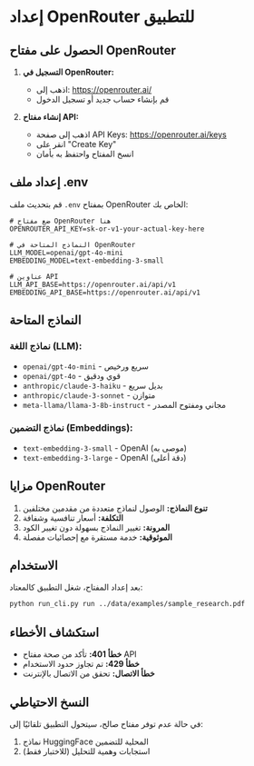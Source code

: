 # إعداد OpenRouter للتطبيق

## الحصول على مفتاح OpenRouter

1. **التسجيل في OpenRouter:**
   - اذهب إلى: https://openrouter.ai/
   - قم بإنشاء حساب جديد أو تسجيل الدخول

2. **إنشاء مفتاح API:**
   - اذهب إلى صفحة API Keys: https://openrouter.ai/keys
   - انقر على "Create Key"
   - انسخ المفتاح واحتفظ به بأمان

## إعداد ملف .env

قم بتحديث ملف `.env` بمفتاح OpenRouter الخاص بك:

```properties
# ضع مفتاح OpenRouter هنا
OPENROUTER_API_KEY=sk-or-v1-your-actual-key-here

# النماذج المتاحة في OpenRouter
LLM_MODEL=openai/gpt-4o-mini
EMBEDDING_MODEL=text-embedding-3-small

# عناوين API
LLM_API_BASE=https://openrouter.ai/api/v1
EMBEDDING_API_BASE=https://openrouter.ai/api/v1
```

## النماذج المتاحة

### نماذج اللغة (LLM):
- `openai/gpt-4o-mini` - سريع ورخيص
- `openai/gpt-4o` - قوي ودقيق
- `anthropic/claude-3-haiku` - بديل سريع
- `anthropic/claude-3-sonnet` - متوازن
- `meta-llama/llama-3-8b-instruct` - مجاني ومفتوح المصدر

### نماذج التضمين (Embeddings):
- `text-embedding-3-small` - OpenAI (موصى به)
- `text-embedding-3-large` - OpenAI (دقة أعلى)

## مزايا OpenRouter

1. **تنوع النماذج:** الوصول لنماذج متعددة من مقدمين مختلفين
2. **التكلفة:** أسعار تنافسية وشفافة
3. **المرونة:** تغيير النماذج بسهولة دون تغيير الكود
4. **الموثوقية:** خدمة مستقرة مع إحصائيات مفصلة

## الاستخدام

بعد إعداد المفتاح، شغل التطبيق كالمعتاد:

```bash
python run_cli.py run ../data/examples/sample_research.pdf
```

## استكشاف الأخطاء

- **خطأ 401:** تأكد من صحة مفتاح API
- **خطأ 429:** تم تجاوز حدود الاستخدام
- **خطأ الاتصال:** تحقق من الاتصال بالإنترنت

## النسخ الاحتياطي

في حالة عدم توفر مفتاح صالح، سيتحول التطبيق تلقائيًا إلى:
1. نماذج HuggingFace المحلية للتضمين
2. استجابات وهمية للتحليل (للاختبار فقط)
